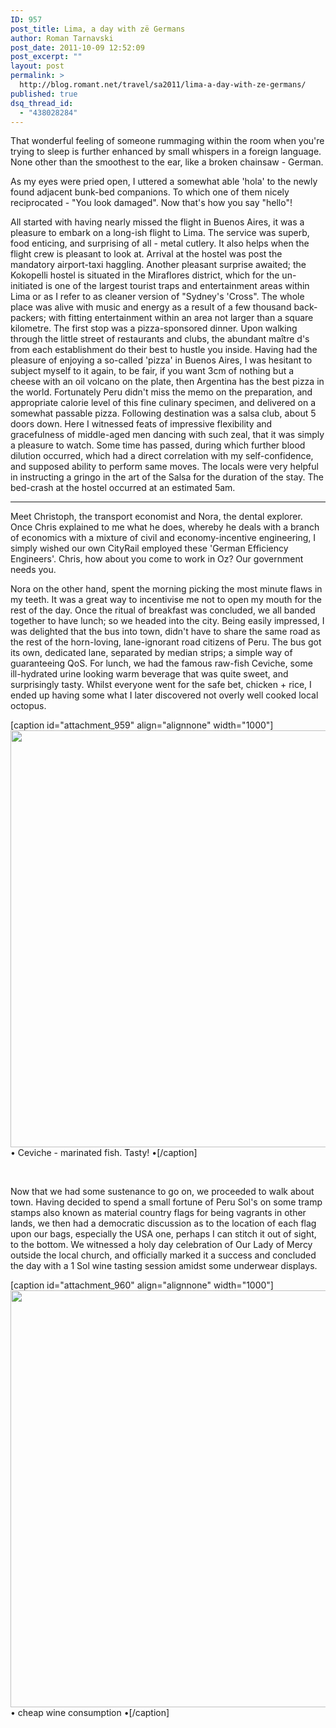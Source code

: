 ```yaml
---
ID: 957
post_title: Lima, a day with zë Germans
author: Roman Tarnavski
post_date: 2011-10-09 12:52:09
post_excerpt: ""
layout: post
permalink: >
  http://blog.romant.net/travel/sa2011/lima-a-day-with-ze-germans/
published: true
dsq_thread_id:
  - "438028284"
---
```

That wonderful feeling of someone rummaging within the room when you're trying to sleep is further enhanced by small whispers in a foreign language. None other than the smoothest to the ear, like a broken chainsaw - German.

As my eyes were pried open, I uttered a somewhat able 'hola' to the newly found adjacent bunk-bed companions. To which one of them nicely reciprocated - "You look damaged". Now that's how you say "hello"!

All started with having nearly missed the flight in Buenos Aires, it was a pleasure to embark on a long-ish flight to Lima. The service was superb, food enticing, and surprising of all - metal cutlery. It also helps when the flight crew is pleasant to look at. Arrival at the hostel was post the mandatory airport-taxi haggling. Another pleasant surprise awaited; the Kokopelli hostel is situated in the Miraflores district, which for the un-initiated is one of the largest tourist traps and entertainment areas within Lima or as I refer to as cleaner version of "Sydney's 'Cross". The whole place was alive with music and energy as a result of a few thousand back-packers; with fitting entertainment within an area not larger than a square kilometre.
The first stop was a pizza-sponsored dinner. Upon walking through the little street of restaurants and clubs, the abundant maître d's from each establishment do their best to hustle you inside. Having had the pleasure of enjoying a so-called 'pizza' in Buenos Aires, I was hesitant to subject myself to it again, to be fair, if you want 3cm of nothing but a cheese with an oil volcano on the plate, then Argentina has the best pizza in the world. Fortunately Peru didn't miss the memo on the preparation, and appropriate calorie level of this fine culinary specimen, and delivered on a somewhat passable pizza.
Following destination was a salsa club, about 5 doors down. Here I witnessed feats of impressive flexibility and gracefulness of middle-aged men dancing with such zeal, that it was simply a pleasure to watch. Some time has passed, during which further blood dilution occurred, which had a direct correlation with my self-confidence, and supposed ability to perform same moves. The locals were very helpful in instructing a gringo in the art of the Salsa for the duration of the stay. The bed-crash at the hostel occurred at an estimated 5am.

<hr />

Meet Christoph, the transport economist and Nora, the dental explorer. Once Chris explained to me what he does, whereby he deals with a branch of economics with a mixture of civil and economy-incentive engineering, I simply wished our own CityRail employed these 'German Efficiency Engineers'. Chris, how about you come to work in Oz? Our government needs you.

Nora on the other hand, spent the morning picking the most minute flaws in my teeth. It was a great way to incentivise me not to open my mouth for the rest of the day.
Once the ritual of breakfast was concluded, we all banded together to have lunch; so we headed into the city. Being easily impressed, I was delighted that the bus into town, didn't have to share the same road as the rest of the horn-loving, lane-ignorant road citizens of Peru. The bus got its own, dedicated lane, separated by median strips; a simple way of guaranteeing QoS. For lunch, we had the famous raw-fish Ceviche, some ill-hydrated urine looking warm beverage that was quite sweet, and surprisingly tasty. Whilst everyone went for the safe bet, chicken + rice, I ended up having some what I later discovered not overly well cooked local octopus.

[caption id="attachment_959" align="alignnone" width="1000"]<img class="wp-image-959 size-full" title="Tasty Ceviche" src="http://blog.romant.net/wp-content/uploads/2011/10/MG_7986.jpg" alt="" width="1000" height="667" /> • Ceviche - marinated fish. Tasty! •[/caption]

&nbsp;

Now that we had some sustenance to go on, we proceeded to walk about town. Having decided to spend a small fortune of Peru Sol's on some tramp stamps also known as material country flags for being vagrants in other lands, we then had a democratic discussion as to the location of each flag upon our bags, especially the USA one, perhaps I can stitch it out of sight, to the bottom.
We witnessed a holy day celebration of Our Lady of Mercy outside the local church, and officially marked it a success and concluded the day with a 1 Sol wine tasting session amidst some underwear displays.

[caption id="attachment_960" align="alignnone" width="1000"]<img class="wp-image-960 size-full" title="Chris_Nora_Rob_Roman - Wine Tasting" src="http://blog.romant.net/wp-content/uploads/2011/10/MG_7990.jpg" alt="" width="1000" height="667" /> • cheap wine consumption •[/caption]

&nbsp;